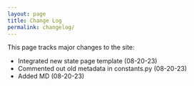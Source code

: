 ```yaml
---
layout: page
title: Change Log
permalink: changelog/
---
```


This page tracks major changes to the site:

- Integrated new state page template (08-20-23)
- Commented out old metadata in constants.py (08-20-23)
- Added MD (08-20-23)
